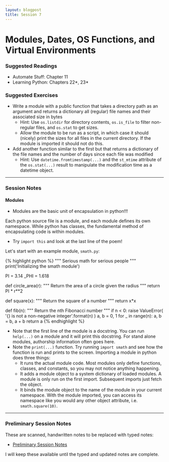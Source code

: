 ```yaml
---
layout: blogpost
title: Session 7
---
```


# Modules, Dates, OS Functions, and Virtual Environments

### Suggested Readings

* Automate Stuff: Chapter 11
* Learning Python: Chapters 22\*, 23\*

### Suggested Exercises

* Write a module with a public function that takes a directory path as
  an argument and returns a dictionary all (regular) file names and
  their associated size in bytes
  * Hint: Use `os.listdir` for directory contents, `os.is_file` to
    filter non-regular files, and `os.stat` to get sizes.
  * Allow the module to be run as a script, in which case it should
    (nicely) print the sizes for all files in the current directory.
    If the module is imported it should not do this.
* Add another function similar to the first but that returns a dictionary
  of the file names and the number of days since each file was modified
  * Hint: Use `datetime.fromtimestamp(...)` and the `st_mtime` attribute
    of the `os.stat(...)` result to manipulate the modification time as
    a datetime object.

---

### Session Notes

#### Modules

* Modules are the basic unit of encapsulation in python!!!

Each python source file is a module, and each module defines its own namespace.
While python has classes, the fundamental method of encapsulating code
is within modules.

* Try `import this` and look at the last line of the poem!

Let's start with an example module, `smath.py`:

{% highlight python %}
"""
Serious math for serious people
"""
print('Initializing the smath module')


PI = 3.14
_PHI = 1.618


def circle_area(r):
    """
    Return the area of a circle given the radius
    """
    return PI * r**2


def square(x):
    """
    Return the square of a number
    """
    return x*x


def fib(n):
    """
    Return the nth Fibonacci number
    """
    if n < 0:
        raise ValueError(
            '{} is not a non-negative integer'.format(n)
        )
    a, b = 0, 1
    for _ in range(n):
        a, b = b, a + b
    return a
{% endhighlight %}

* Note that the first line of the module is a docstring. You can run
  `help(...)` on a module and it will print this docstring. For stand alone
  modules, authorship information often goes here.
* Note the `print(...)` function. Try running `import smath` and see how
  the function is run and prints to the screen. Importing a module in python
  does three things:
  * It runs the actual module code. Most modules only define functions,
    classes, and constants, so you may not notice anything happening.
  * It adds a module object to a system dictionary of loaded modules. A
    module is only run on the first import. Subsequent imports just fetch
    the object.
  * It binds the module object to the name of the module in your current
    namespace. With the module imported, you can access its namespace like
    you would any other object attribute, i.e. `smath.square(10)`.

---

### Preliminary Session Notes

These are scanned, handwritten notes to be replaced with typed notes:

* [Preliminary Session Notes](Python_lesson_7.pdf)

I will keep these available until the typed and updated notes are complete.
